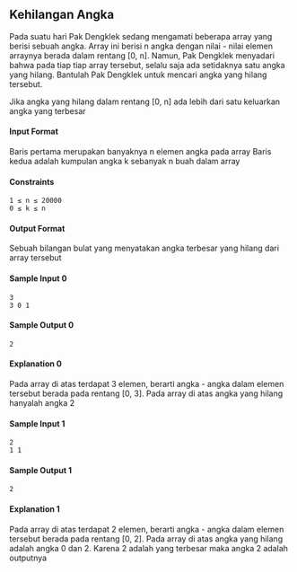 ## Kehilangan Angka
Pada suatu hari Pak Dengklek sedang mengamati beberapa array yang berisi sebuah angka. Array ini berisi n angka dengan nilai - nilai elemen arraynya berada dalam rentang [0, n]. Namun, Pak Dengklek menyadari bahwa pada tiap tiap array tersebut, selalu saja ada setidaknya satu angka yang hilang. Bantulah Pak Dengklek untuk mencari angka yang hilang tersebut.

Jika angka yang hilang dalam rentang [0, n] ada lebih dari satu keluarkan angka yang terbesar

#### Input Format
Baris pertama merupakan banyaknya n elemen angka pada array
Baris kedua adalah kumpulan angka k sebanyak n buah dalam array

#### Constraints
    1 ≤ n ≤ 20000
    0 ≤ k ≤ n

#### Output Format
Sebuah bilangan bulat yang menyatakan angka terbesar yang hilang dari array tersebut

#### Sample Input 0
    3
    3 0 1

#### Sample Output 0
    2

#### Explanation 0
Pada array di atas terdapat 3 elemen, berarti angka - angka dalam elemen tersebut berada pada rentang [0, 3]. Pada array di atas angka yang hilang hanyalah angka 2

#### Sample Input 1
    2
    1 1

#### Sample Output 1
    2

#### Explanation 1
Pada array di atas terdapat 2 elemen, berarti angka - angka dalam elemen tersebut berada pada rentang [0, 2]. Pada array di atas angka yang hilang adalah angka 0 dan 2. Karena 2 adalah yang terbesar maka angka 2 adalah outputnya